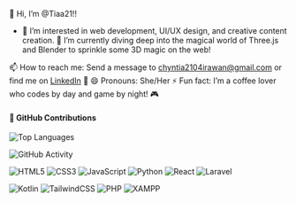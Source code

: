 👋 Hi, I’m @Tiaa21!!

- 👀 I’m interested in web development, UI/UX design, and creative content creation.
🌱 I’m currently diving deep into the magical world of Three.js and Blender to sprinkle some 3D magic on the web!

📫 How to reach me: Send a message to [chyntia2104irawan@gmail.com](mailto:chyntia2104irawan@gmail.com) or find me on [LinkedIn](https://www.linkedin.com/in/chyntia-irawan-676486225/) 🦉
😄 Pronouns: She/Her
⚡ Fun fact: I’m a coffee lover who codes by day and game by night! 🎮

#### 🌟 GitHub Contributions

![Top Languages](https://github-readme-stats.vercel.app/api/top-langs/?username=Tiaa21&layout=compact&theme=dark)

![GitHub Activity](https://github-readme-streak-stats.herokuapp.com/?user=Tiaa21&theme=dark)

![HTML5](https://img.shields.io/badge/HTML5-%23E34F26.svg?style=flat&logo=html5&logoColor=white)
![CSS3](https://img.shields.io/badge/CSS3-%231572B6.svg?style=flat&logo=css3&logoColor=white)
![JavaScript](https://img.shields.io/badge/JavaScript-%23F7DF1E.svg?style=flat&logo=javascript&logoColor=black)
![Python](https://img.shields.io/badge/Python-%233776AB.svg?style=flat&logo=python&logoColor=white)
![React](https://img.shields.io/badge/React-%2361DAFB.svg?style=flat&logo=react&logoColor=black)
![Laravel](https://img.shields.io/badge/Laravel-%23FF2D20.svg?style=flat&logo=laravel&logoColor=white)

![Kotlin](https://img.shields.io/badge/Kotlin-%230095D5.svg?style=flat&logo=kotlin&logoColor=white)
![TailwindCSS](https://img.shields.io/badge/Tailwind_CSS-%2338B2AC.svg?style=flat&logo=tailwind-css&logoColor=white)
![PHP](https://img.shields.io/badge/PHP-%23777BB4.svg?style=flat&logo=php&logoColor=white)
![XAMPP](https://img.shields.io/badge/XAMPP-%23FB7A24.svg?style=flat&logo=xampp&logoColor=white)
